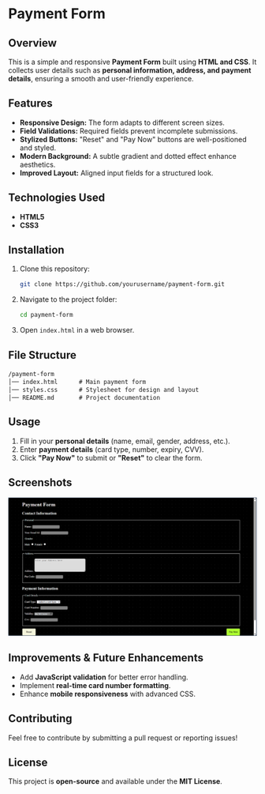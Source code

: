 # Payment Form

## Overview
This is a simple and responsive **Payment Form** built using **HTML and CSS**. It collects user details such as **personal information, address, and payment details**, ensuring a smooth and user-friendly experience.

## Features
- **Responsive Design:** The form adapts to different screen sizes.
- **Field Validations:** Required fields prevent incomplete submissions.
- **Stylized Buttons:** "Reset" and "Pay Now" buttons are well-positioned and styled.
- **Modern Background:** A subtle gradient and dotted effect enhance aesthetics.
- **Improved Layout:** Aligned input fields for a structured look.

## Technologies Used
- **HTML5**
- **CSS3**

## Installation
1. Clone this repository:
   ```sh
   git clone https://github.com/yourusername/payment-form.git
   ```
2. Navigate to the project folder:
   ```sh
   cd payment-form
   ```
3. Open `index.html` in a web browser.

## File Structure
```
/payment-form
│── index.html      # Main payment form
│── styles.css      # Stylesheet for design and layout
│── README.md       # Project documentation
```

## Usage
1. Fill in your **personal details** (name, email, gender, address, etc.).
2. Enter **payment details** (card type, number, expiry, CVV).
3. Click **"Pay Now"** to submit or **"Reset"** to clear the form.

## Screenshots
![alt text](image.png)

## Improvements & Future Enhancements
- Add **JavaScript validation** for better error handling.
- Implement **real-time card number formatting**.
- Enhance **mobile responsiveness** with advanced CSS.

## Contributing
Feel free to contribute by submitting a pull request or reporting issues!

## License
This project is **open-source** and available under the **MIT License**.

